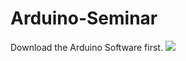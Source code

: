 # Arduino-Seminar
Download the Arduino Software first.
<img src=![그림1](https://user-images.githubusercontent.com/59195649/72521899-c5572680-389f-11ea-813f-a11cc242c542.png)>
